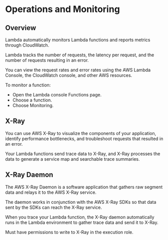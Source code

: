 # Operations and Monitoring

## Overview

Lambda automatically monitors Lambda functions and reports metrics through CloudWatch.

Lambda tracks the number of requests, the latency per request, and the number of requests resulting in an error.

You can view the request rates and error rates using the AWS Lambda Console, the CloudWatch console, and other AWS resources.

To monitor a function:
- Open the Lambda console Functions page.
- Choose a function.
- Choose Monitoring.


## X-Ray

You can use AWS X-Ray to visualize the components of your application, identify performance bottlenecks, and troubleshoot requests that resulted in an error.

Your Lambda functions send trace data to X-Ray, and X-Ray processes the data to generate a service map and searchable trace summaries.


## X-Ray Daemon

The AWS X-Ray Daemon is a software application that gathers raw segment data and relays it to the AWS X-Ray service.

The daemon works in conjunction with the AWS X-Ray SDKs so that data sent by the SDKs can reach the X-Ray service.

When you trace your Lambda function, the X-Ray daemon automatically runs in the Lambda environment to gather trace data and send it to X-Ray.

Must have permissions to write to X-Ray in the execution role.
